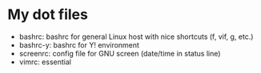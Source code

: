 My dot files
============

- bashrc: bashrc for general Linux host with nice shortcuts (f, vif, g, etc.)
- bashrc-y: bashrc for Y! environment
- screenrc: config file for GNU screen (date/time in status line)
- vimrc: essential

